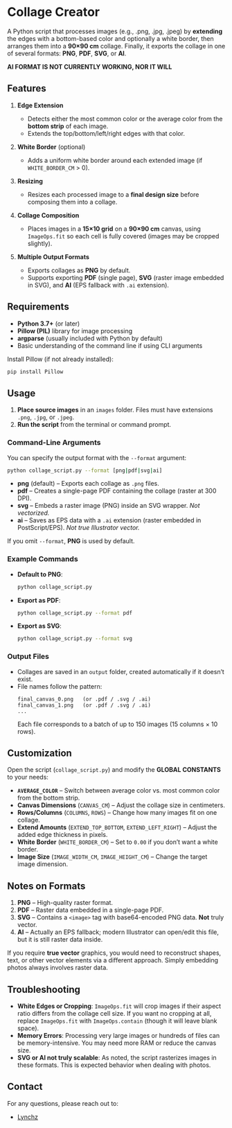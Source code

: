 # Collage Creator

A Python script that processes images (e.g., .png, .jpg, .jpeg) by **extending** the edges with a bottom-based color and optionally a white border, then arranges them into a **90×90 cm** collage. Finally, it exports the collage in one of several formats: **PNG**, **PDF**, **SVG**, or **AI**.

**AI FORMAT IS NOT CURRENTLY WORKING, NOR IT WILL**

## Features

1. **Edge Extension**
   - Detects either the most common color or the average color from the **bottom strip** of each image.
   - Extends the top/bottom/left/right edges with that color.

2. **White Border** (optional)
   - Adds a uniform white border around each extended image (if `WHITE_BORDER_CM` > 0).

3. **Resizing**
   - Resizes each processed image to a **final design size** before composing them into a collage.

4. **Collage Composition**
   - Places images in a **15×10 grid** on a **90×90 cm** canvas, using `ImageOps.fit` so each cell is fully covered (images may be cropped slightly).

5. **Multiple Output Formats**
   - Exports collages as **PNG** by default.
   - Supports exporting **PDF** (single page), **SVG** (raster image embedded in SVG), and **AI** (EPS fallback with `.ai` extension).

## Requirements

- **Python 3.7+** (or later)
- **Pillow (PIL)** library for image processing
- **argparse** (usually included with Python by default)
- Basic understanding of the command line if using CLI arguments

Install Pillow (if not already installed):

```bash
pip install Pillow
```

## Usage

1. **Place source images** in an `images` folder. Files must have extensions `.png`, `.jpg`, or `.jpeg`.
2. **Run the script** from the terminal or command prompt.

### Command-Line Arguments

You can specify the output format with the `--format` argument:

```bash
python collage_script.py --format [png|pdf|svg|ai]
```

- **png** (default) – Exports each collage as `.png` files.
- **pdf** – Creates a single-page PDF containing the collage (raster at 300 DPI).
- **svg** – Embeds a raster image (PNG) inside an SVG wrapper. *Not vectorized.*
- **ai** – Saves as EPS data with a `.ai` extension (raster embedded in PostScript/EPS). *Not true Illustrator vector.*

If you omit `--format`, **PNG** is used by default.

### Example Commands

- **Default to PNG**:
  ```bash
  python collage_script.py
  ```
- **Export as PDF**:
  ```bash
  python collage_script.py --format pdf
  ```
- **Export as SVG**:
  ```bash
  python collage_script.py --format svg
  ```

### Output Files

- Collages are saved in an `output` folder, created automatically if it doesn’t exist.
- File names follow the pattern:
  ```
  final_canvas_0.png   (or .pdf / .svg / .ai)
  final_canvas_1.png   (or .pdf / .svg / .ai)
  ...
  ```
  Each file corresponds to a batch of up to 150 images (15 columns × 10 rows).

## Customization

Open the script (`collage_script.py`) and modify the **GLOBAL CONSTANTS** to your needs:

- **`AVERAGE_COLOR`** – Switch between average color vs. most common color from the bottom strip.
- **Canvas Dimensions** (`CANVAS_CM`) – Adjust the collage size in centimeters.
- **Rows/Columns** (`COLUMNS`, `ROWS`) – Change how many images fit on one collage.
- **Extend Amounts** (`EXTEND_TOP_BOTTOM`, `EXTEND_LEFT_RIGHT`) – Adjust the added edge thickness in pixels.
- **White Border** (`WHITE_BORDER_CM`) – Set to `0.00` if you don’t want a white border.
- **Image Size** (`IMAGE_WIDTH_CM`, `IMAGE_HEIGHT_CM`) – Change the target image dimension.

## Notes on Formats

1. **PNG** – High-quality raster format.
2. **PDF** – Raster data embedded in a single-page PDF.
3. **SVG** – Contains a `<image>` tag with base64-encoded PNG data. **Not** truly vector.
4. **AI** – Actually an EPS fallback; modern Illustrator can open/edit this file, but it is still raster data inside.

If you require **true vector** graphics, you would need to reconstruct shapes, text, or other vector elements via a different approach. Simply embedding photos always involves raster data.

## Troubleshooting

- **White Edges or Cropping**: `ImageOps.fit` will crop images if their aspect ratio differs from the collage cell size. If you want no cropping at all, replace `ImageOps.fit` with `ImageOps.contain` (though it will leave blank space).
- **Memory Errors**: Processing very large images or hundreds of files can be memory-intensive. You may need more RAM or reduce the canvas size.
- **SVG or AI not truly scalable**: As noted, the script rasterizes images in these formats. This is expected behavior when dealing with photos.

## Contact

For any questions, please reach out to:
- [Lynchz](https://github.com/LynchzDEV)
